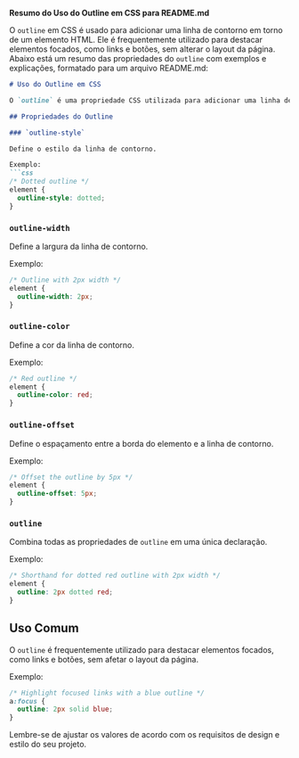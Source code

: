 **Resumo do Uso do Outline em CSS para README.md**

O `outline` em CSS é usado para adicionar uma linha de contorno em torno de um elemento HTML. Ele é frequentemente utilizado para destacar elementos focados, como links e botões, sem alterar o layout da página. Abaixo está um resumo das propriedades do `outline` com exemplos e explicações, formatado para um arquivo README.md:

```markdown
# Uso do Outline em CSS

O `outline` é uma propriedade CSS utilizada para adicionar uma linha de contorno ao redor de um elemento HTML sem afetar o layout da página.

## Propriedades do Outline

### `outline-style`

Define o estilo da linha de contorno.

Exemplo:
```css
/* Dotted outline */
element {
  outline-style: dotted;
}
```

### `outline-width`

Define a largura da linha de contorno.

Exemplo:
```css
/* Outline with 2px width */
element {
  outline-width: 2px;
}
```

### `outline-color`

Define a cor da linha de contorno.

Exemplo:
```css
/* Red outline */
element {
  outline-color: red;
}
```

### `outline-offset`

Define o espaçamento entre a borda do elemento e a linha de contorno.

Exemplo:
```css
/* Offset the outline by 5px */
element {
  outline-offset: 5px;
}
```

### `outline`

Combina todas as propriedades de `outline` em uma única declaração.

Exemplo:
```css
/* Shorthand for dotted red outline with 2px width */
element {
  outline: 2px dotted red;
}
```

## Uso Comum

O `outline` é frequentemente utilizado para destacar elementos focados, como links e botões, sem afetar o layout da página.

Exemplo:
```css
/* Highlight focused links with a blue outline */
a:focus {
  outline: 2px solid blue;
}
```

Lembre-se de ajustar os valores de acordo com os requisitos de design e estilo do seu projeto.


